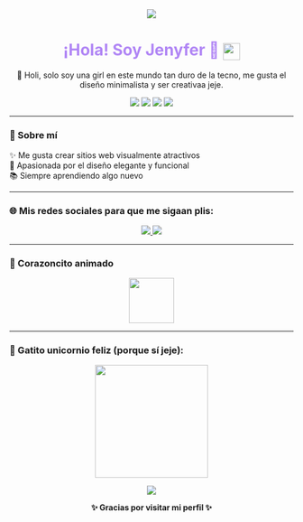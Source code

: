 <!-- 🌈 Ola decorativa superior -->
<div align="center">
  <img src="https://capsule-render.vercel.app/api?type=waving&color=dda0dd&height=100&section=header"/>
</div>

<!-- ✨ Título con corazón morado animado -->
<h1 align="center" style="color:#b085f5">
  ¡Hola! Soy Jenyfer 💜
  <img src="https://emojicdn.elk.sh/💜" width="30" style="animation: beat 1.2s infinite; display:inline-block; vertical-align:middle;" />
</h1>

<p align="center">
  💖 Holi, solo soy una girl en este mundo tan duro de la tecno, me gusta el diseño minimalista y ser creativaa jeje.  
</p>

<p align="center">
  <img src="https://img.shields.io/badge/Frontend-%23dda0dd?style=flat&logo=html5&logoColor=white"/>
  <img src="https://img.shields.io/badge/CSS3-%23e6ccf2?style=flat&logo=css3&logoColor=white"/>
  <img src="https://img.shields.io/badge/JavaScript-%23d8bfd8?style=flat&logo=javascript&logoColor=white"/>
  <img src="https://img.shields.io/badge/Creatividad-%23ba55d3?style=flat&logo=sparkles&logoColor=white"/>
</p>

---

### 🌸 Sobre mí

✨ Me gusta crear sitios web visualmente atractivos  
🎨 Apasionada por el diseño elegante y funcional  
📚 Siempre aprendiendo algo nuevo  

---

### 🌐 Mis redes sociales para que me sigaan plis:

<p align="center">
  <a href="https://www.instagram.com/jenmoonf" target="_blank">
    <img src="https://img.shields.io/badge/Instagram-%23d291bc?style=for-the-badge&logo=instagram&logoColor=white" />
  </a>
  <a href="https://www.tiktok.com/@jeenmonf" target="_blank">
    <img src="https://img.shields.io/badge/TikTok-%23dda0dd?style=for-the-badge&logo=tiktok&logoColor=white" />
  </a>
</p>

---

### 💓 Corazoncito animado

<p align="center">
  <img src="https://media.giphy.com/media/kcKm2dd7C7z5u/giphy.gif" width="80"/>
</p>

---

### 🦄 Gatito unicornio feliz (porque sí jeje):

<p align="center">
  <img src="https://media.giphy.com/media/2A75RyXVzzSI2bx4Gj/giphy.gif" width="200"/>
</p>

<!-- 🌈 Ola decorativa inferior -->
<div align="center">
  <img src="https://capsule-render.vercel.app/api?type=waving&color=dda0dd&height=100&section=footer"/>
</div>

<p align="center">
  <strong>✨ Gracias por visitar mi perfil ✨</strong>  
</p>
